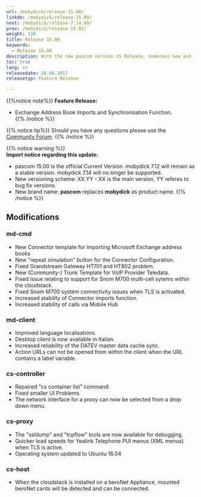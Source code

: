 ```yaml
---
url: /mobydick/release-15.00/
linkde: /mobydick/release-15.00/
next: /mobydick/release-7.14.00/
prev: /mobydick/release-15.01/
weight: 116
title: Release 15.00
keywords:
  - Release 15.00
description: With the new pascom version 15 Release, numerous new and improved functions are now available.
toc: true
lang: en
releasedate: 28.06.2017
releasetyp: Feature Release

---
```


{{%notice note%}}
**Feature Release:**  
- Exchange Address Book Imports and Synchronisation Function.  
{{% /notice %}}

{{% notice tip%}}
Should you have any questions please use the [Community Forum](http://community.pascom.net/forum.php?langid=6 "Visit our Forum").
{{% /notice %}}

{{% notice warning %}}  
**Import notice regarding this update:**  
- pascom 15.00 is the official Current Version. mobydick 7.12 will remain as a stable version. mobydick 7.14 will no longer be supported.  
- New versioning scheme: XX.YY - XX is the main version, YY referes to bug fix versions.
- New brand name: **pascom** replaces **mobydick** as product name.
{{% /notice %}}

## Modifications

### md-cmd
* New Connector template for importing Microsoft Exchange address books
* New "repeat simulation" button for the Connector Configuration. 
* Fixed Grandstream Gateway HT701 and HT802 problem.
* New (Community-) Trunk Template for VoIP Provider Teledata.
* Fixed issue relating to support for Snom M700 multi-cell sytems within the cloudstack. 
* Fixed Snom M700 system connectivity issues when TLS is activated.
* Increased stability of Connector imports function.
* Increased stability of calls via Mobile Hub

### md-client
* Improved language localisations.
* Desktop client is now available in Italian.
* Increased reliability of the DATEV master data cache sync.
* Action URLs can not be opened from within the client when the URL contains a label variable. 

### cs-controller
* Repaired "cs container list" command.
* Fixed smaller UI Problems
* The network interface for a proxy can now be selected from a drop down menu.

### cs-proxy
* The "ssldump" and "tcpflow" tools are now available for debugging.
* Quicker load speeds for Yealink Telephone PUI menus (XML menus) when TLS is active.
* Operating system updated to Ubuntu 16.04

### cs-host
* When the cloudstack is installed on a beroNet Appliance, mounted beroNet cards will be detected and can be connected.

